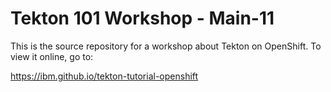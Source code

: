 # Tekton 101 Workshop - Main-11

This is the source repository for a workshop about Tekton on OpenShift. To view it online, go to:

<https://ibm.github.io/tekton-tutorial-openshift>
